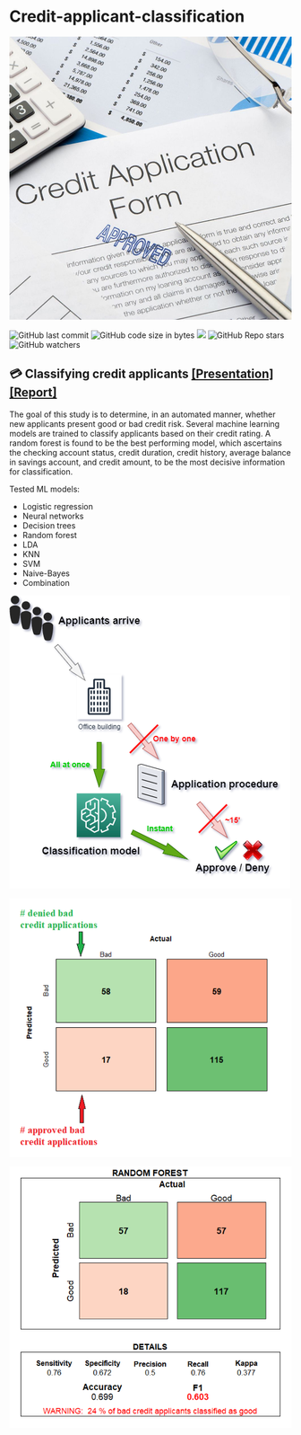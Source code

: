 # Credit-applicant-classification

<p align="center">
<img src="https://github.com/aritzLizoain/Credit-applicant-classification/blob/main/Images/main.jpg" width="1300"/>
</p>

![GitHub last commit](https://img.shields.io/github/last-commit/aritzLizoain/Credit-applicant-classification)
![GitHub code size in bytes](https://img.shields.io/github/languages/code-size/aritzLizoain/Credit-applicant-classification)
[![](https://tokei.rs/b1/github/aritzLizoain/Credit-applicant-classification?category=lines)](https://github.com/aritzLizoain/Credit-applicant-classification) 
![GitHub Repo stars](https://img.shields.io/github/stars/aritzLizoain/Credit-applicant-classification?style=social)
![GitHub watchers](https://img.shields.io/github/watchers/aritzLizoain/Credit-applicant-classification?style=social)

## :credit_card: Classifying credit applicants [[Presentation]](https://github.com/aritzLizoain/Credit-applicant-classification/blob/main/Presentation.pdf)[[Report]](https://github.com/aritzLizoain/Credit-applicant-classification/blob/main/Report.pdf)

The goal of this study is to determine, in an automated manner, whether new applicants present good or
bad credit risk. Several machine learning models are trained to classify applicants based on their credit
rating. A random forest is found to be the best performing model, which ascertains the checking account
status, credit duration, credit history, average balance in savings account, and credit amount, to be the
most decisive information for classification.

Tested ML models:
* Logistic regression
* Neural networks
* Decision trees
* Random forest
* LDA
* KNN
* SVM
* Naive-Bayes
* Combination

![alt text](https://github.com/aritzLizoain/Credit-applicant-classification/blob/main/Images/Flowchart.png)

![alt text](https://github.com/aritzLizoain/Credit-applicant-classification/blob/main/Images/Confusion%20matrix.png)

![alt text](https://github.com/aritzLizoain/Credit-applicant-classification/blob/main/Images/Confusion%20matrix%20-%20random%20forest.png)
